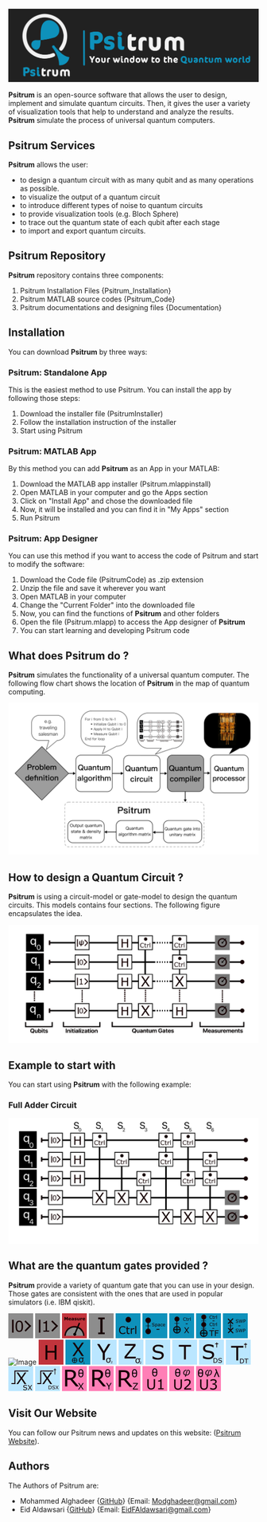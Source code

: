![Image](Documentation/Psitrum_Header.jpeg)


**Psitrum** is an open-source software that allows the user to design, implement and simulate quantum circuits. Then, it gives the user a variety of visualization tools that help to understand and analyze the results. **Psitrum** simulate the process of universal quantum computers. 


## Psitrum Services
**Psitrum** allows the user:
- to design a quantum circuit with as many qubit and as many operations as possible.
- to visualize the output of a quantum circuit
- to introduce different types of noise to quantum circuits
- to provide visualization tools (e.g. Bloch Sphere)
- to trace out the quantum state of each qubit after each stage
- to import and export quantum circuits.

## Psitrum Repository

**Psitrum** repository contains three components:
1. Psitrum Installation Files {Psitrum_Installation}
2. Psitrum MATLAB source codes {Psitrum_Code}
3. Psitrum documentations and designing files {Documentation}

## Installation
You can download **Psitrum** by three ways:
### Psitrum: Standalone App
This is the easiest method to use Psitrum. You can install the app by following those steps:
1. Download the installer file (PsitrumInstaller)
2. Follow the installation instruction of the installer
3. Start using Psitrum

### **Psitrum**: MATLAB App
By this method you can add **Psitrum** as an App in your MATLAB:
1. Download the MATLAB app installer (Psitrum.mlappinstall)
2. Open MATLAB in your computer and go the Apps section
3. Click on "Install App" and chose the downloaded file
4. Now, it will be installed and you can find it in "My Apps" section
5. Run Psitrum

### Psitrum: App Designer
You can use this method if you want to access the code of Psitrum and start to modify the software:
1. Download the Code file (PsitrumCode) as .zip extension
2. Unzip the file and save it wherever you want
3. Open MATLAB in your computer
4. Change the "Current Folder" into the downloaded file
5. Now, you can find the functions of **Psitrum** and other folders 
6. Open the file (Psitrum.mlapp) to access the App designer of **Psitrum**
7. You can start learning and developing Psitrum code

## What does Psitrum do ?
**Psitrum** simulates the functionality of a universal quantum computer. The following flow chart shows the location of **Psitrum** in the map of quantum computing.

![Image](Documentation/Quantumsimulatorflowchart.jpeg)

## How to design a Quantum Circuit ?
**Psitrum** is using a circuit-model or gate-model to design the quantum circuits. This models contains four sections. 
The following figure encapsulates the idea.

![Image](Documentation/Circuitmodelexample.jpeg)

## Example to start with
You can start using **Psitrum** with the following example:

### Full Adder Circuit
![Image](Documentation/FullAdder.jpeg)

## What are the quantum gates provided ?
**Psitrum** provide a variety of quantum gate that you can use in your design. Those gates are consistent with the ones that are used in popular simulators (i.e. IBM qiskit).

![Image](Documentation/Gates/0.jpeg)   ![Image](Documentation/Gates/1.jpeg)   ![Image](Documentation/Gates/Measure.jpeg)   ![Image](Documentation/Gates/I.jpeg)   ![Image](Documentation/Gates/Ctrl.jpeg)   ![Image](Documentation/Gates/Space.jpeg)   ![Image](Documentation/Gates/Cnot.jpeg)   ![Image](Documentation/Gates/Tf.jpeg)   ![Image](Documentation/Gates/Swp.jpeg)   ![Image](Documentation/Gates/.jpeg)   ![Image](Documentation/Gates/H.jpeg)   ![Image](Documentation/Gates/X.jpeg)   ![Image](Documentation/Gates/Y.jpeg)   ![Image](Documentation/Gates/Z.jpeg)   ![Image](Documentation/Gates/S.jpeg)   ![Image](Documentation/Gates/T.jpeg)   ![Image](Documentation/Gates/DS.jpeg)   ![Image](Documentation/Gates/DT.jpeg)   ![Image](Documentation/Gates/SX.jpeg)   ![Image](Documentation/Gates/DSX.jpeg)   ![Image](Documentation/Gates/RX.jpeg)   ![Image](Documentation/Gates/RY.jpeg)   ![Image](Documentation/Gates/RZ.jpeg)   ![Image](Documentation/Gates/U1.jpeg)   ![Image](Documentation/Gates/U2.jpeg)   ![Image](Documentation/Gates/U3.jpeg)

## Visit Our Website

You can follow our Psitrum news and updates on this website: ([Psitrum Website](https://github.com/MoGhadeer/Psitrum.git)).

## Authors

The Authors of Psitrum are:
- Mohammed Alghadeer {[GitHub](https://github.com/MoGhadeer)} {Email: Modghadeer@gmail.com}
- Eid Aldawsari {[GitHub](https://github.com/EidFAldawsari)} {Email: EidFAldawsari@gmail.com}

